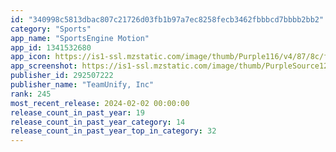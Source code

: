 ```yaml
---
id: "340998c5813dbac807c21726d03fb1b97a7ec8258fecb3462fbbbcd7bbbb2bb2"
category: "Sports"
app_name: "SportsEngine Motion"
app_id: 1341532680
app_icon: https://is1-ssl.mzstatic.com/image/thumb/Purple116/v4/87/8c/f8/878cf8b7-9a11-06fd-db61-ff91fd1b7818/SEMotion-1x_U007epad-0-0-85-220-0.png/1024x1024bb.png
app_screenshot: https://is1-ssl.mzstatic.com/image/thumb/PurpleSource126/v4/26/29/3d/26293d4d-6c2a-f7f8-13b2-a9ca88729464/7f331f95-b456-4f9d-ba4c-d5c8a14f33a9_Mobile_-_1.png/1242x2208bb.png
publisher_id: 292507222
publisher_name: "TeamUnify, Inc"
rank: 245
most_recent_release: 2024-02-02 00:00:00
release_count_in_past_year: 19
release_count_in_past_year_category: 14
release_count_in_past_year_top_in_category: 32
---
```

